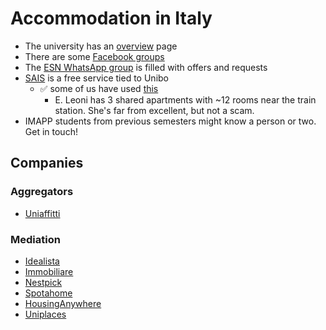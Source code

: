# Accommodation in Italy

* The university has an [overview](https://www.unibo.it/en/services-and-opportunities/study-grants-and-subsidies/housing-and-residences/housing-and-residences-in-bologna/housing-and-residences-in-bologna) page
* There are some [Facebook groups](https://www.facebook.com/groups/1762516090610907/)
* The [ESN WhatsApp group](https://www.esnbologna.org/?q=whatsapp-group) is filled with offers and requests
* [SAIS](https://www.saisaccommodation.it/en/) is a free service tied to Unibo
  * ✅ some of us have used [this](https://www.saisaccommodation.it/en/look-for-accommodation/what-s-on-offer/?idC=62233\&idOff=379753)
    * E. Leoni has 3 shared apartments with \~12 rooms near the train station. She's far from excellent, but not a scam.
* IMAPP students from previous semesters might know a person or two. Get in touch!

## Companies

### Aggregators

* [Uniaffitti](https://www.uniaffitti.it/en)

### Mediation

* [Idealista](https://www.idealista.it/)
* [Immobiliare](https://www.immobiliare.it/)
* [Nestpick](https://www.nestpick.com)
* [Spotahome](https://www.spotahome.com)
* [HousingAnywhere](https://housinganywhere.com/)
* [Uniplaces](https://www.uniplaces.com/accommodation/bologna)
